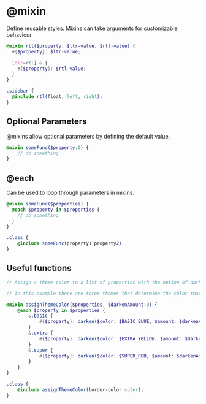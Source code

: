 # @mixin

Define reusable styles. Mixins can take arguments for customizable behaviour.

```scss
@mixin rtl($property, $ltr-value, $rtl-value) {
  #{$property}: $ltr-value;

  [dir=rtl] & {
    #{$property}: $rtl-value;
  }
}

.sidebar {
  @include rtl(float, left, right);
}
```

## Optional Parameters

@mixins allow optional parameters by defining the default value.

```scss
@mixin someFunc($property:0) {
    // do something
}
```

## @each

Can be used to loop through parameters in mixins.

```scss
@mixin someFunc($properties) {
  @each $property in $properties {
    // do something
  }
}

.class {
    @include someFunc(property1 property2);
}
```

## Useful functions

```scss
// Assign a theme color to a list of properties with the option of darkening the theme color.

// In this example there are three themes that determine the color that will be assigned to the property. The element that uses this code MUST have one of the theme classes attached.

@mixin assignThemeColor($properties, $darkenAmount:0) {
    @each $property in $properties {
        &.basic {
            #{$property}: darken($color: $BASIC_BLUE, $amount: $darkenAmount)
        }
        &.extra {
            #{$property}: darken($color: $EXTRA_YELLOW, $amount: $darkenAmount)
        }
        &.super {
            #{$property}: darken($color: $SUPER_RED, $amount: $darkenAmount)
        }
    }
}

.class {
    @include assignThemeColor(border-color color);
}

```
